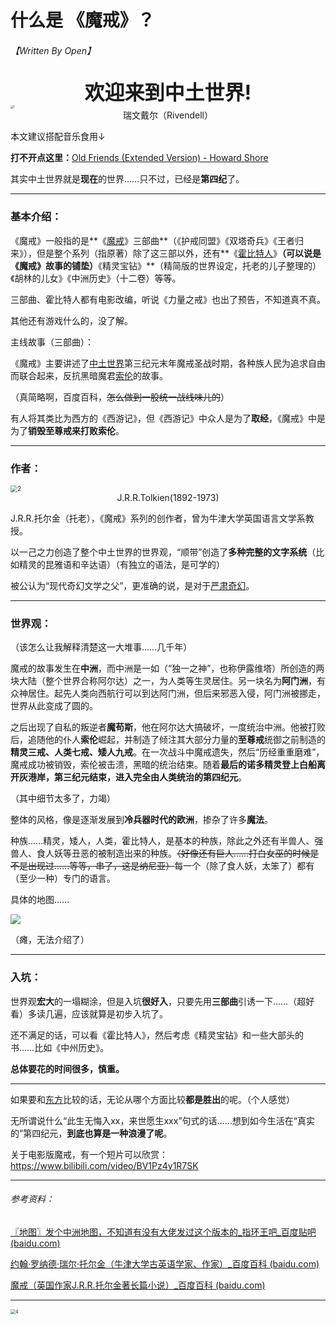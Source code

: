 

# 什么是 《魔戒》？

###### 【Written By Open】



<center><font size = "6"><b>欢迎来到中土世界!</b></font></center>



<img src="https://i2.imgu.cc/images/2022/07/09/C8qTZ.jpg" alt="1" style="zoom:30%;" />

<center>瑞文戴尔（Rivendell）</center>

本文建议搭配音乐食用↓

<audio src="https://github.com/SoTWild/SoTWild.github.io/blob/main/popularization/audio/20220709/Old%20Friends%20(Extended%20Version).mp3"></audio>

**打不开点这里：**[Old Friends (Extended Version) - Howard Shore](https://music.163.com/#/song?id=25727011)

其实中土世界就是**现在**的世界……只不过，已经是**第四纪**了。

------

### 基本介绍：

《魔戒》一般指的是**《[魔戒](https://baike.baidu.com/item/魔戒/248)》三部曲**（《护戒同盟》《双塔奇兵》《王者归来》），但是整个系列（指原著）除了这三部以外，还有**《[霍比特人](https://baike.baidu.com/item/霍比特人/548764#viewPageContent)》**（可以说是《魔戒》故事的铺垫）**《精灵宝钻》**（精简版的世界设定，托老的儿子整理的）《胡林的儿女》《中洲历史》（十二卷）等等。

三部曲、霍比特人都有电影改编，听说《力量之戒》也出了预告，不知道真不真。

其他还有游戏什么的，没了解。

主线故事（三部曲）：

《魔戒》主要讲述了[中土世界](https://baike.baidu.com/item/中土世界/6755542)第三纪元末年魔戒圣战时期，各种族人民为追求自由而联合起来，反抗黑暗魔君[索伦](https://baike.baidu.com/item/索伦/10826708)的故事。

（真简略啊，百度百科，~~怎么做到一股统一战线味儿的~~）

有人将其类比为西方的《西游记》，但《西游记》中众人是为了**取经**，《魔戒》中是为了**销毁至尊戒来打败索伦**。

------

### 作者：

<img src="https://i2.imgu.cc/images/2022/07/09/C8gvv.webp" alt="2" style="zoom:70%;" />

<center>J.R.R.Tolkien(1892-1973)</center>

J.R.R.托尔金（托老），《魔戒》系列的创作者，曾为牛津大学英国语言文学系教授。

以一己之力创造了整个中土世界的世界观，“顺带”创造了**多种完整的文字系统**（比如精灵的昆雅语和辛达语）（有独立的语法，是可学的）

被公认为“现代奇幻文学之父”，更准确的说，是对于[严肃奇幻](https://baike.baidu.com/item/严肃奇幻/10399358)。

------

### 世界观：

（该怎么让我解释清楚这一大堆事……几千年）

魔戒的故事发生在**中洲**，而中洲是一如（“独一之神”，也称伊露维塔）所创造的两块大陆（整个世界合称阿尔达）之一，为人类等生灵居住。另一块名为**阿门洲**，有众神居住。起先人类向西航行可以到达阿门洲，但后来邪恶入侵，阿门洲被挪走，世界从此变成了圆的。

之后出现了自私的叛逆者**魔苟斯**，他在阿尔达大搞破坏，一度统治中洲。他被打败后，追随他的仆人**索伦**崛起，并制造了倾注其大部分力量的**至尊戒**统御之前制造的**精灵三戒、人类七戒、矮人九戒**。在一次战斗中魔戒遗失，然后“历经重重磨难”，魔戒成功被销毁，索伦被击溃，黑暗的统治结束。随着**最后的诺多精灵登上白船离开灰港岸，第三纪元结束，进入完全由人类统治的第四纪元**。

（其中细节太多了，力竭）

整体的风格，像是逐渐发展到**冷兵器时代的欧洲**，掺杂了许多**魔法**。

种族……精灵，矮人，人类，霍比特人，是基本的种族，除此之外还有半兽人、强兽人、食人妖等丑恶的被制造出来的种族。~~（好像还有巨人……打白女巫的时候是不是出现过……等等，串了，这是纳尼亚）~~每一个（除了食人妖，太笨了）都有（至少一种）专门的语言。

具体的地图……

<img src="https://i2.imgu.cc/images/2022/07/09/CDAqF.jpg"  />

（瘫，无法介绍了）

------

### 入坑：

世界观**宏大**的一塌糊涂，但是入坑**很好入**，只要先用**三部曲**引诱一下……（超好看）多读几遍，应该就算是初步入坑了。

还不满足的话，可以看《霍比特人》，然后考虑《精灵宝钻》和一些大部头的书……比如《中州历史》。

**总体要花的时间很多，慎重。**

------

如果要和[东方](/popularization/20220223.html)比较的话，无论从哪个方面比较**都是胜出**的呢。（个人感觉）



无所谓说什么“此生无悔入xx，来世愿生xxx”句式的话……想到如今生活在“真实的”第四纪元，**到底也算是一种浪漫了呢**。

关于电影版魔戒，有一个短片可以欣赏：https://www.bilibili.com/video/BV1Pz4y1R7SK

------

###### 参考资料：

[〖地图〗发个中洲地图，不知道有没有大佬发过这个版本的_指环王吧_百度贴吧 (baidu.com)](https://tieba.baidu.com/p/7231553551)

[约翰·罗纳德·瑞尔·托尔金（牛津大学古英语学家、作家）_百度百科 (baidu.com)](https://baike.baidu.com/item/约翰·罗纳德·瑞尔·托尔金/48570?fromtitle=托尔金&fromid=70023&fr=aladdin#1)

[魔戒（英国作家J.R.R.托尔金著长篇小说）_百度百科 (baidu.com)](https://baike.baidu.com/item/魔戒/248)

------

<img src="https://i2.imgu.cc/images/2022/07/09/C8aNL.jpg" alt="4" style="zoom:50%;" />
